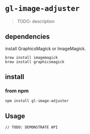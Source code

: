 # `gl-image-adjuster`

> TODO: description

## dependencies

install GraphicsMagick or ImageMagick.

```
brew install imagemagick
brew install graphicsmagick
```

## install

### from npm

```
npm install gl-image-adjuster
```

## Usage

```
// TODO: DEMONSTRATE API
```
